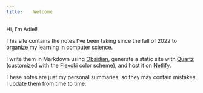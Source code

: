 ```yaml
---
title:    Welcome
---
```

Hi, I’m Adiel!

This site contains the notes I’ve been taking since the fall of 2022 to organize my learning in computer science.

I write them in Markdown using [Obsidian](https://obsidian.md/), generate a static site with [Quartz](https://github.com/jackyzha0/quartz) (customized with the [Flexoki](https://github.com/kepano/flexoki) color scheme), and host it on [Netlify](https://www.netlify.com/). 

These notes are just my personal summaries, so they may contain mistakes. I update them from time to time.




